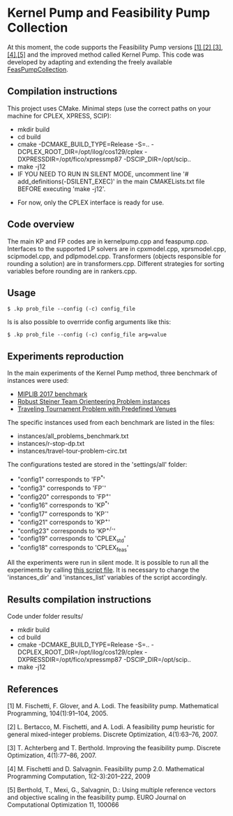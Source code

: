 # Kernel Pump and Feasibility Pump Collection

At this moment, the code supports the Feasibility Pump versions [[1]](#1),[[2]](#2),[[3]](#3),[[4]](#4),[[5]](#5) and the improved method called Kernel Pump.
This code was developed by adapting and extending the freely available [FeasPumpCollection](https://github.com/GioniMexi/FeasPumpCollection).

Compilation instructions
------------------------

This project uses CMake. Minimal steps (use the correct paths on your machine for CPLEX, XPRESS, SCIP):

- mkdir build
- cd build
- cmake -DCMAKE_BUILD_TYPE=Release -S=.. -DCPLEX_ROOT_DIR=/opt/ilog/cos129/cplex -DXPRESSDIR=/opt/fico/xpressmp87 -DSCIP_DIR=/opt/scip..
- make -j12
- IF YOU NEED TO RUN IN SILENT MODE, uncomment line '# add_definitions(-DSILENT_EXEC)' in the main CMAKELists.txt file BEFORE executing 'make -j12'.

* For now, only the CPLEX interface is ready for use.

Code overview
-------------

The main KP and FP codes are in kernelpump.cpp and feaspump.cpp. Interfaces to the supported LP solvers are in cpxmodel.cpp, xprsmodel.cpp, scipmodel.cpp, and pdlpmodel.cpp.
Transformers (objects responsible for rounding a solution) are in transformers.cpp. Different strategies for sorting variables before rounding are in rankers.cpp.

Usage
-------------
```
$ .kp prob_file --config (-c) config_file
```

Is is also possible to overrride config arguments like this:
```
$ .kp prob_file --config (-c) config_file arg=value
```

Experiments reproduction
-------------
In the main experiments of the Kernel Pump method, three benchmark of instances were used:
- [MIPLIB 2017 benchmark](https://miplib.zib.de/downloads/benchmark.zip)
- [Robust Steiner Team Orienteering Problem instances](https://drive.google.com/file/d/1LPPfpt_mbNgHhu0PWz8pNHT4-Qvi9ACa/view?usp=drive_link)
- [Traveling Tournament Problem with Predefined Venues](https://drive.google.com/file/d/1cf_0n4XnAH7WJKVh6aOf6OI10p2Ep7c0/view?usp=drive_link)

The specific instances used from each benchmark are listed in the files:
- instances/all_problems_benchmark.txt
- instances/r-stop-dp.txt
- instances/travel-tour-problem-circ.txt

The configurations tested are stored in the 'settings/all' folder:
- "config1" corresponds to 'FP<sup>*</sup>'
- "config3" corresponds to 'FP<sup>-</sup>'
- "config20" corresponds to 'FP<sup>+</sup>'
- "config16" corresponds to 'KP<sup>*</sup>'
- "config17" corresponds to 'KP<sup>-</sup>'
- "config21" corresponds to 'KP<sup>+</sup>'
- "config23" corresponds to 'KP<sup>+/-</sup>'
- "config19" corresponds to 'CPLEX<sub>std</sub>'
- "config18" corresponds to 'CPLEX<sub>feas</sub>'

All the experiments were run in silent mode.
It is possible to run all the experiments by calling [this script file](script). It is necessary to change the 'instances_dir' and 'instances_list' variables of the script accordingly.

Results compilation instructions
--------------------------------

Code under folder results/

- mkdir build
- cd build
- cmake -DCMAKE_BUILD_TYPE=Release -S=.. -DCPLEX_ROOT_DIR=/opt/ilog/cos129/cplex -DXPRESSDIR=/opt/fico/xpressmp87 -DSCIP_DIR=/opt/scip..
- make -j12

References
-------------
<a id="1">[1]</a> 
M. Fischetti, F. Glover, and A. Lodi. The feasibility pump. Mathematical
Programming, 104(1):91–104, 2005.

<a id="2">[2]</a> 
L. Bertacco, M. Fischetti, and A. Lodi. A feasibility pump heuristic for
general mixed-integer problems. Discrete Optimization, 4(1):63–76, 2007.

<a id="3">[3]</a> 
T. Achterberg and T. Berthold. Improving the feasibility pump. Discrete
Optimization,     4(1):77–86, 2007.

<a id="4">[4]</a> 
M. Fischetti and D. Salvagnin. Feasibility pump 2.0. Mathematical Programming 
Computation, 1(2-3):201–222, 2009

<a id="">[5]</a> 
Berthold, T., Mexi, G., Salvagnin, D.: Using multiple reference vectors and objective
scaling in the feasibility pump. EURO Journal on Computational Optimization
11, 100066 
